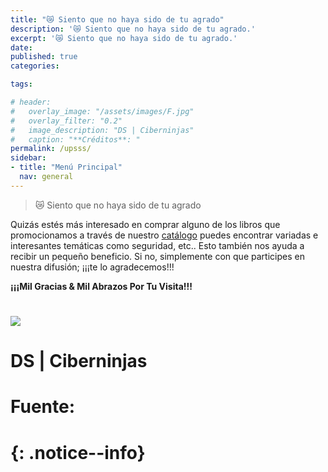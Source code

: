 ```yaml
---
title: "😿 Siento que no haya sido de tu agrado"
description: '😿 Siento que no haya sido de tu agrado.'
excerpt: '😿 Siento que no haya sido de tu agrado.'
date: 
published: true
categories:

tags:

# header:
#   overlay_image: "/assets/images/F.jpg"
#   overlay_filter: "0.2"
#   image_description: "DS | Ciberninjas"
#   caption: "**Créditos**: "
permalink: /upsss/
sidebar:
- title: "Menú Principal"
  nav: general
---
```

> 😿 Siento que no haya sido de tu agrado

Quizás estés más interesado en comprar alguno de los libros que promocionamos a través de nuestro [catálogo](/catalogo/) puedes encontrar variadas e interesantes temáticas como seguridad, etc..  Esto también nos ayuda a recibir un pequeño beneficio. Si no, simplemente con que participes en nuestra difusión; ¡¡¡te lo agradecemos!!!

**¡¡¡Mil Gracias & Mil Abrazos Por Tu Visita!!!**

# <figure>
#     <a href="/assets/images/Fx636.jpg" class="image-popup"><img src="/assets/images/F.jpg"></a>
#     <figcaption>DS | Ciberninjas</figcaption>
# </figure>

# **Fuente**: [](URL "")
# {: .notice--info}